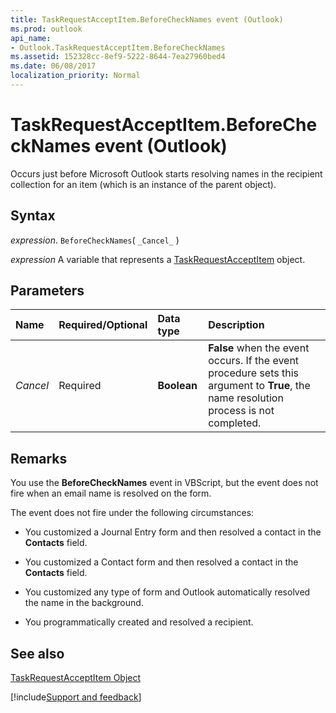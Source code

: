 ```yaml
---
title: TaskRequestAcceptItem.BeforeCheckNames event (Outlook)
ms.prod: outlook
api_name:
- Outlook.TaskRequestAcceptItem.BeforeCheckNames
ms.assetid: 152328cc-8ef9-5222-8644-7ea27960bed4
ms.date: 06/08/2017
localization_priority: Normal
---
```



# TaskRequestAcceptItem.BeforeCheckNames event (Outlook)

Occurs just before Microsoft Outlook starts resolving names in the recipient collection for an item (which is an instance of the parent object).


## Syntax

_expression_. `BeforeCheckNames`( `_Cancel_` )

_expression_ A variable that represents a [TaskRequestAcceptItem](Outlook.TaskRequestAcceptItem.md) object.


## Parameters



|Name|Required/Optional|Data type|Description|
|:-----|:-----|:-----|:-----|
| _Cancel_|Required| **Boolean**| **False** when the event occurs. If the event procedure sets this argument to **True**, the name resolution process is not completed.|

## Remarks

You use the  **BeforeCheckNames** event in VBScript, but the event does not fire when an email name is resolved on the form.

The event does not fire under the following circumstances:


- You customized a Journal Entry form and then resolved a contact in the  **Contacts** field.
    
- You customized a Contact form and then resolved a contact in the  **Contacts** field.
    
- You customized any type of form and Outlook automatically resolved the name in the background.
    
- You programmatically created and resolved a recipient.
    



## See also


[TaskRequestAcceptItem Object](Outlook.TaskRequestAcceptItem.md)

[!include[Support and feedback](~/includes/feedback-boilerplate.md)]